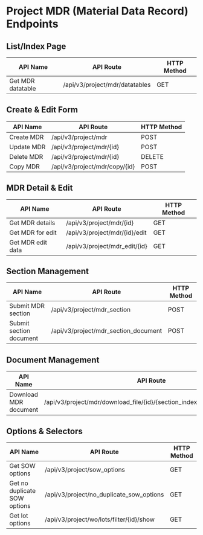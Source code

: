 # Project MDR (Material Data Record) Endpoints

## List/Index Page

| API Name | API Route | HTTP Method |
|----------|-----------|-------------|
| Get MDR datatable | /api/v3/project/mdr/datatables | GET |

## Create & Edit Form

| API Name | API Route | HTTP Method |
|----------|-----------|-------------|
| Create MDR | /api/v3/project/mdr | POST |
| Update MDR | /api/v3/project/mdr/{id} | POST |
| Delete MDR | /api/v3/project/mdr/{id} | DELETE |
| Copy MDR | /api/v3/project/mdr/copy/{id} | POST |

## MDR Detail & Edit

| API Name | API Route | HTTP Method |
|----------|-----------|-------------|
| Get MDR details | /api/v3/project/mdr/{id} | GET |
| Get MDR for edit | /api/v3/project/mdr/{id}/edit | GET |
| Get MDR edit data | /api/v3/project/mdr_edit/{id} | GET |

## Section Management

| API Name | API Route | HTTP Method |
|----------|-----------|-------------|
| Submit MDR section | /api/v3/project/mdr_section | POST |
| Submit section document | /api/v3/project/mdr_section_document | POST |

## Document Management

| API Name | API Route | HTTP Method |
|----------|-----------|-------------|
| Download MDR document | /api/v3/project/mdr/download_file/{id}/{section_index}/{sub_section_index} | GET |

## Options & Selectors

| API Name | API Route | HTTP Method |
|----------|-----------|-------------|
| Get SOW options | /api/v3/project/sow_options | GET |
| Get no duplicate SOW options | /api/v3/project/no_duplicate_sow_options | GET |
| Get lot options | /api/v3/project/wo/lots/filter/{id}/show | GET |
